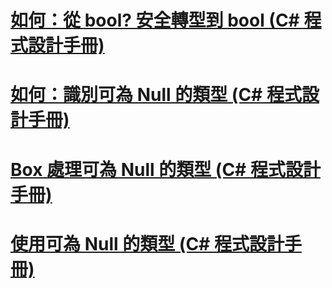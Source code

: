 # [如何：從 bool? 安全轉型到 bool (C# 程式設計手冊)](how-to-safely-cast-from-bool-to-bool.md)
# [如何：識別可為 Null 的類型 (C# 程式設計手冊)](how-to-identify-a-nullable-type.md)
# [Box 處理可為 Null 的類型 (C# 程式設計手冊)](boxing-nullable-types.md)
# [使用可為 Null 的類型 (C# 程式設計手冊)](using-nullable-types.md)
